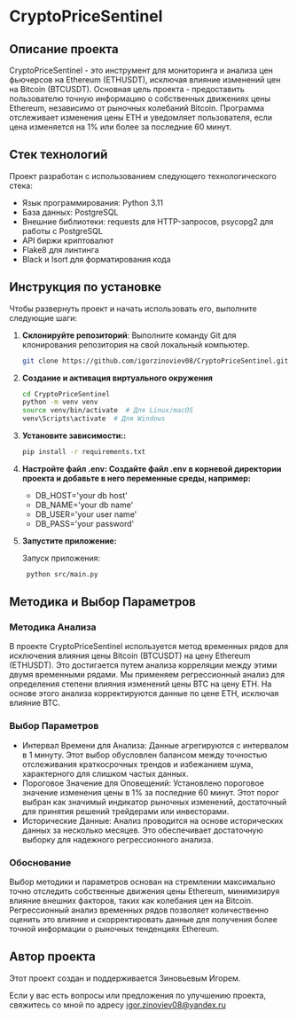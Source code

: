 # CryptoPriceSentinel

## Описание проекта

CryptoPriceSentinel - это инструмент для мониторинга и анализа цен фьючерсов на Ethereum (ETHUSDT),
исключая влияние изменений цен на Bitcoin (BTCUSDT). Основная цель проекта - предоставить пользователю точную информацию
о собственных движениях цены Ethereum,
независимо от рыночных колебаний Bitcoin. Программа отслеживает изменения цены ETH и уведомляет пользователя, если цена
изменяется на 1% или более за последние 60 минут.

## Стек технологий

Проект разработан с использованием следующего технологического стека:

- Язык программирования: Python 3.11
- База данных: PostgreSQL
- Внешние библиотеки: requests для HTTP-запросов, psycopg2 для работы с PostgreSQL
- API биржи криптовалют
- Flake8 для линтинга
- Black и Isort для форматирования кода

## Инструкция по установке

Чтобы развернуть проект и начать использовать его, выполните следующие шаги:

1. **Склонируйте репозиторий**: Выполните команду Git для клонирования репозитория на свой локальный компьютер.

   ```bash
   git clone https://github.com/igorzinoviev08/CryptoPriceSentinel.git

2. **Создание и активация виртуального окружения**

   ```bash
   cd CryptoPriceSentinel
   python -m venv venv
   source venv/bin/activate  # Для Linux/macOS
   venv\Scripts\activate  # Для Windows

3. **Установите зависимости::**

   ```bash
   pip install -r requirements.txt

4. **Настройте файл .env: Создайте файл .env в корневой директории проекта и добавьте в
   него переменные среды, например:**

   - DB_HOST='your db host'
   - DB_NAME='your db name'
   - DB_USER='your user name'
   - DB_PASS='your password'

5. **Запустите приложение:**

   Запуск приложения:
   ```bash
    python src/main.py
   ```

## Методика и Выбор Параметров

### Методика Анализа

В проекте CryptoPriceSentinel используется метод временных рядов для исключения влияния цены Bitcoin (BTCUSDT) на цену
Ethereum (ETHUSDT). Это достигается путем анализа корреляции между этими двумя временными рядами. Мы применяем
регрессионный анализ для определения степени влияния изменений цены BTC на цену ETH. На основе этого анализа
корректируются данные по цене ETH, исключая влияние BTC.

### Выбор Параметров

* Интервал Времени для Анализа: Данные агрегируются с интервалом в 1 минуту. Этот выбор обусловлен балансом между
  точностью отслеживания краткосрочных трендов и избежанием шума, характерного для слишком частых данных.
* Пороговое Значение для Оповещений: Установлено пороговое значение изменения цены в 1% за последние 60 минут. Этот
  порог выбран как значимый индикатор рыночных изменений, достаточный для принятия решений трейдерами или инвесторами.
* Исторические Данные: Анализ проводится на основе исторических данных за несколько месяцев. Это обеспечивает
  достаточную выборку для надежного регрессионного анализа.

### Обоснование

Выбор методики и параметров основан на стремлении максимально точно отследить собственные движения цены Ethereum,
минимизируя влияние внешних факторов, таких как колебания цен на Bitcoin. Регрессионный анализ временных рядов позволяет
количественно оценить это влияние и скорректировать данные для получения более точной информации о рыночных тенденциях
Ethereum.

## Автор проекта

Этот проект создан и поддерживается Зиновьевым Игорем.

Если у вас есть вопросы или предложения по улучшению проекта, свяжитесь со мной по адресу igor.zinoviev08@yandex.ru

